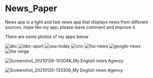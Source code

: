 # News_Paper
News app is a light and fast news app that displays news from different sources, hope like my app, please leave comment and improve it.


There are some photos of my apps below

![abc](https://user-images.githubusercontent.com/77390118/105812327-32c58900-5fc3-11eb-9d29-08e12111893e.jpg)
![bbc-sport](https://user-images.githubusercontent.com/77390118/105812336-36f1a680-5fc3-11eb-988c-e9f54680b11f.jpg)
![usa-today](https://user-images.githubusercontent.com/77390118/105812356-3f49e180-5fc3-11eb-997c-b9206de1770d.jpg)
![cnn](https://user-images.githubusercontent.com/77390118/105812375-47098600-5fc3-11eb-8ea3-6d910f563204.jpg)
![fox-news](https://user-images.githubusercontent.com/77390118/105812380-496be000-5fc3-11eb-9558-5343f09a524a.jpg)
![google-news](https://user-images.githubusercontent.com/77390118/105812401-538dde80-5fc3-11eb-90b5-1720a6dcf4e1.jpg)
![the verge](https://user-images.githubusercontent.com/77390118/105812425-5dafdd00-5fc3-11eb-9946-d03b25424694.jpg)






![Screenshot_20210126-103048_My English news Agency](https://user-images.githubusercontent.com/77390118/105811494-f9404e00-5fc1-11eb-9c42-55a896049b59.jpg)


![Screenshot_20210125-133309_My English news Agency](https://user-images.githubusercontent.com/77390118/105811515-03624c80-5fc2-11eb-8089-a4abded6a3f4.jpg)

